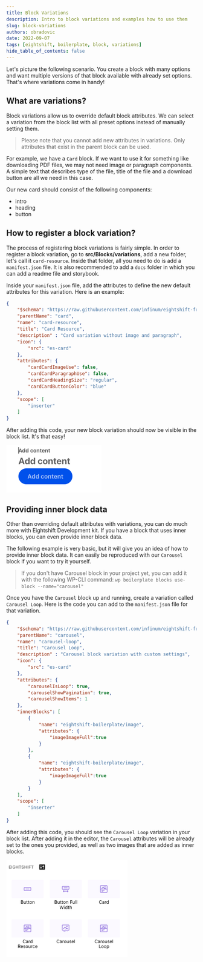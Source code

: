 ```yaml
---
title: Block Variations
description: Intro to block variations and examples how to use them
slug: block-variations
authors: obradovic
date: 2022-09-07
tags: [eightshift, boilerplate, block, variations]
hide_table_of_contents: false
---
```


Let's picture the following scenario. You create a block with many options and want multiple versions of that block available with already set options. That's where variations come in handy!
<!--truncate-->

## What are variations?

Block variations allow us to override default block attributes. We can select a variation from the block list with all preset options instead of manually setting them.

> Please note that you cannot add new attributes in variations. Only attributes that exist in the parent block can be used.

For example, we have a `Card` block. If we want to use it for something like downloading PDF files, we may not need image or paragraph components. A simple text that describes type of the file, title of the file and a download button are all we need in this case.

Our new card should consist of the following components:
- intro
- heading
- button

## How to register a block variation?

The process of registering block variations is fairly simple. In order to register a block variation, go to **src/Blocks/variations**, add a new folder, let's call it `card-resource`. Inside that folder, all you need to do is add a `manifest.json` file. It is also recommended to add a `docs` folder in which you can add a readme file and storybook.

Inside your `manifest.json` file, add the attributes to define the new default attributes for this variation. Here is an example:

```json
{
	"$schema": "https://raw.githubusercontent.com/infinum/eightshift-frontend-libs/develop/schemas/variation.json",
	"parentName": "card",
	"name": "card-resource",
	"title": "Card Resource",
	"description" : "Card variation without image and paragraph",
	"icon": {
		"src": "es-card"
	},
	"attributes": {
		"cardCardImageUse": false,
		"cardCardParagraphUse": false,
		"cardCardHeadingSize": "regular",
		"cardCardButtonColor": "blue"
	},
	"scope": [
		"inserter"
	]
}

```

After adding this code, your new block variation should now be visible in the block list. It's that easy!

![Variation of the Card block](/img/blog/card-resource.png)

## Providing inner block data
Other than overriding default attributes with variations, you can do much more with Eightshift Development kit. If you have a block that uses inner blocks, you can even provide inner block data.

The following example is very basic, but it will give you an idea of how to provide inner block data. It can easily be reproduced with our `Carousel` block if you want to try it yourself.

> If you don't have Carousel block in your project yet, you can add it with the following WP-CLI command: `wp boilerplate blocks use-block --name="carousel"`

Once you have the `Carousel` block up and running, create a variation called `Carousel Loop`. Here is the code you can add to the `manifest.json` file for that variation.
```json
{
	"$schema": "https://raw.githubusercontent.com/infinum/eightshift-frontend-libs/develop/schemas/variation.json",
	"parentName": "carousel",
	"name": "carousel-loop",
	"title": "Carousel Loop",
	"description" : "Carousel block variation with custom settings",
	"icon": {
		"src": "es-card"
	},
	"attributes": {
		"carouselIsLoop": true,
		"carouselShowPagination": true,
		"carouselShowItems": 1
	},
	"innerBlocks": [
		{
			"name": "eightshift-boilerplate/image",
			"attributes": {
				"imageImageFull":true
			}
		},
		{
			"name": "eightshift-boilerplate/image",
			"attributes": {
				"imageImageFull":true
			}
		}
	],
	"scope": [
		"inserter"
	]
}
```

After adding this code, you should see the `Carousel Loop` variation in your block list. After adding it in the editor, the `Carousel` attributes will be already set to the ones you provided, as well as two images that are added as inner blocks.

![Block list with variations](/img/blog/block-list-variations.png)
